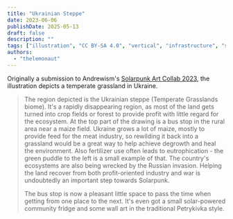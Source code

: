 ```yaml
---
title: "Ukrainian Steppe"
date: 2023-06-06
publishDate: 2025-05-13
draft: false
description: ""
tags: ["illustration", "CC BY-SA 4.0", "vertical", "infrastructure", "solar", "ruins", "ukraine"]
authors:
  - "thelemonaut"
---
```


Originally a submission to Andrewism's [Solarpunk Art Collab 2023](https://andrew-ism.tumblr.com/post/741342402945646592/solarpunk-art-2023-bioregions), the illustration depicts a temperate grassland in Ukraine.

> The region depicted is the Ukrainian steppe (Temperate Grasslands biome). It's a rapidly disappearing region, as most of the land gets turned into crop fields or forest to provide profit with little regard for the ecosystem. At the top part of the drawing is a bus stop in the rural area near a maize field. Ukraine grows a lot of maize, mostly to provide feed for the meat industry, so rewilding it back into a grassland would be a great way to help achieve degrowth and heal the environment. Also fertilizer use often leads to eutrophication - the green puddle to the left is a small example of that. The country's ecosystems are also being wrecked by the Russian invasion. Helping the land recover from both profit-oriented industry and war is undoubtedly an important step towards Solarpunk.
> 
> The bus stop is now a pleasant little space to pass the time when getting from one place to the next. It's even got a small solar-powered community fridge and some wall art in the traditional Petrykivka style.